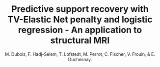 ---
author: M. Dubois, F. Hadj-Selem, T. Lofstedt, M. Perrot, C. Fischer, V. Frouin, & E. Duchesnay.
title: Predictive support recovery with TV-Elastic Net penalty and logistic regression - An application to structural MRI
year: 2014
type: inproceedings
doi: 10.1109/PRNI.2014.6858517
booktitle: Proceedings - 2014 International Workshop on Pattern Recognition in Neuroimaging, PRNI 2014
team: yes
---